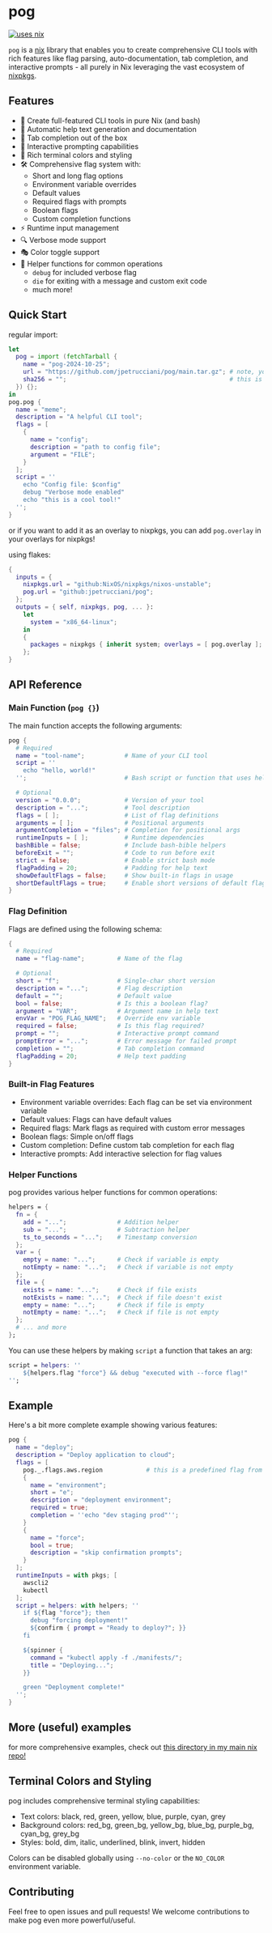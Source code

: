 # pog

[![uses nix](https://img.shields.io/badge/uses-nix-%237EBAE4)](https://nixos.org/)

`pog` is a [nix](https://nixos.org/) library that enables you to create comprehensive CLI tools with rich features like flag parsing, auto-documentation, tab completion, and interactive prompts - all purely in Nix leveraging the vast ecosystem of [nixpkgs](https://github.com/NixOS/nixpkgs).

## Features

- 🚀 Create full-featured CLI tools in pure Nix (and bash)
- 📖 Automatic help text generation and documentation
- 🔄 Tab completion out of the box
- 🎯 Interactive prompting capabilities
- 🎨 Rich terminal colors and styling
- 🛠 Comprehensive flag system with:
  - Short and long flag options
  - Environment variable overrides
  - Default values
  - Required flags with prompts
  - Boolean flags
  - Custom completion functions
- ⚡ Runtime input management
- 🔍 Verbose mode support
- 🎭 Color toggle support
- 🧰 Helper functions for common operations
  - `debug` for included verbose flag
  - `die` for exiting with a message and custom exit code
  - much more!

## Quick Start

regular import:

```nix
let
  pog = import (fetchTarball {
    name = "pog-2024-10-25";
    url = "https://github.com/jpetrucciani/pog/main.tar.gz"; # note, you'll probably want to grab a commit sha for this instead of `main`!
    sha256 = "";                                             # this is necessary, but you can find it by letting nix try to evaluate this!
  }) {};
in
pog.pog {
  name = "meme";
  description = "A helpful CLI tool";
  flags = [
    {
      name = "config";
      description = "path to config file";
      argument = "FILE";
    }
  ];
  script = ''
    echo "Config file: $config"
    debug "Verbose mode enabled"
    echo "this is a cool tool!"
  '';
}
```

or if you want to add it as an overlay to nixpkgs, you can add `pog.overlay` in your overlays for nixpkgs!

using flakes:

```nix
{
  inputs = {
    nixpkgs.url = "github:NixOS/nixpkgs/nixos-unstable";
    pog.url = "github:jpetrucciani/pog";
  };
  outputs = { self, nixpkgs, pog, ... }:
    let
      system = "x86_64-linux";
    in
    {
      packages = nixpkgs { inherit system; overlays = [ pog.overlay ]; };
    };
}
```

## API Reference

### Main Function (`pog {}`)

The main function accepts the following arguments:

```nix
pog {
  # Required
  name = "tool-name";           # Name of your CLI tool
  script = ''
    echo "hello, world!"
  '';                           # Bash script or function that uses helpers

  # Optional
  version = "0.0.0";            # Version of your tool
  description = "...";          # Tool description
  flags = [ ];                  # List of flag definitions
  arguments = [ ];              # Positional arguments
  argumentCompletion = "files"; # Completion for positional args
  runtimeInputs = [ ];          # Runtime dependencies
  bashBible = false;            # Include bash-bible helpers
  beforeExit = "";              # Code to run before exit
  strict = false;               # Enable strict bash mode
  flagPadding = 20;             # Padding for help text
  showDefaultFlags = false;     # Show built-in flags in usage
  shortDefaultFlags = true;     # Enable short versions of default flags
}
```

### Flag Definition

Flags are defined using the following schema:

```nix
{
  # Required
  name = "flag-name";         # Name of the flag

  # Optional
  short = "f";                # Single-char short version
  description = "...";        # Flag description
  default = "";               # Default value
  bool = false;               # Is this a boolean flag?
  argument = "VAR";           # Argument name in help text
  envVar = "POG_FLAG_NAME";   # Override env variable
  required = false;           # Is this flag required?
  prompt = "";                # Interactive prompt command
  promptError = "...";        # Error message for failed prompt
  completion = "";            # Tab completion command
  flagPadding = 20;           # Help text padding
}
```

### Built-in Flag Features

- Environment variable overrides: Each flag can be set via environment variable
- Default values: Flags can have default values
- Required flags: Mark flags as required with custom error messages
- Boolean flags: Simple on/off flags
- Custom completion: Define custom tab completion for each flag
- Interactive prompts: Add interactive selection for flag values

### Helper Functions

pog provides various helper functions for common operations:

```nix
helpers = {
  fn = {
    add = "...";              # Addition helper
    sub = "...";              # Subtraction helper
    ts_to_seconds = "...";    # Timestamp conversion
  };
  var = {
    empty = name: "...";      # Check if variable is empty
    notEmpty = name: "...";   # Check if variable is not empty
  };
  file = {
    exists = name: "...";     # Check if file exists
    notExists = name: "...";  # Check if file doesn't exist
    empty = name: "...";      # Check if file is empty
    notEmpty = name: "...";   # Check if file is not empty
  };
  # ... and more
};
```

You can use these helpers by making `script` a function that takes an arg:

```nix
script = helpers: ''
    ${helpers.flag "force"} && debug "executed with --force flag!"
'';
```

## Example

Here's a bit more complete example showing various features:

```nix
pog {
  name = "deploy";
  description = "Deploy application to cloud";
  flags = [
    pog._.flags.aws.region            # this is a predefined flag from this repo, with tab completion!
    {
      name = "environment";
      short = "e";
      description = "deployment environment";
      required = true;
      completion = ''echo "dev staging prod"'';
    }
    {
      name = "force";
      bool = true;
      description = "skip confirmation prompts";
    }
  ];
  runtimeInputs = with pkgs; [
    awscli2
    kubectl
  ];
  script = helpers: with helpers; ''
    if ${flag "force"}; then
      debug "forcing deployment!"
      ${confirm { prompt = "Ready to deploy?"; }}
    fi

    ${spinner {
      command = "kubectl apply -f ./manifests/";
      title = "Deploying...";
    }}

    green "Deployment complete!"
  '';
}
```

## More (useful) examples

for more comprehensive examples, check out [this directory in my main nix repo!](https://github.com/jpetrucciani/nix/tree/main/mods/pog)

## Terminal Colors and Styling

pog includes comprehensive terminal styling capabilities:

- Text colors: black, red, green, yellow, blue, purple, cyan, grey
- Background colors: red_bg, green_bg, yellow_bg, blue_bg, purple_bg, cyan_bg, grey_bg
- Styles: bold, dim, italic, underlined, blink, invert, hidden

Colors can be disabled globally using `--no-color` or the `NO_COLOR` environment variable.

## Contributing

Feel free to open issues and pull requests! We welcome contributions to make pog even more powerful/useful.
